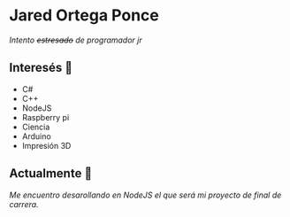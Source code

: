 
# Jared Ortega Ponce

_Intento <del>estresado</del> de programador jr_

## Interesés 🔭

* C#
* C++
* NodeJS
* Raspberry pi
* Ciencia
* Arduino
* Impresión 3D

## Actualmente 🚀

_Me encuentro desarollando en NodeJS el que será mi proyecto de final de carrera._


